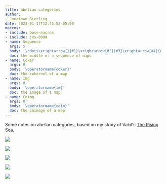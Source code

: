 ```yaml
---
title: abelian categories
author:
- Jonathan Sterling
date: 2023-01-17T12:45:52-05:00
macros:
- include: base-macros
- include: jms-000A
- name: Sequence
  args: 5
  body: '\cdots\xrightarrow{}{#1}\xrightarrow{#2}{#3}\xrightarrow{#4}{#5}\xrightarrow{}\cdots'
  doc: the middle of a sequence of maps
- name: Coker
  args: 0
  body: '\operatorname{coker}'
  doc: the cokernel of a map
- name: Img
  args: 0
  body: '\operatorname{im}'
  doc: the image of a map
- name: Coimg
  args: 0
  body: '\operatorname{coim}'
  doc: the coimage of a map
---
```


Some notes on abelian categories, based on my study of Vakil's [The Rising Sea](vakil-2022).

![](jms-0002)

![](jms-0005)

![](jms-0006)

![](jms-0004?collapse=true)

![](jms-0007?collapse=true)
